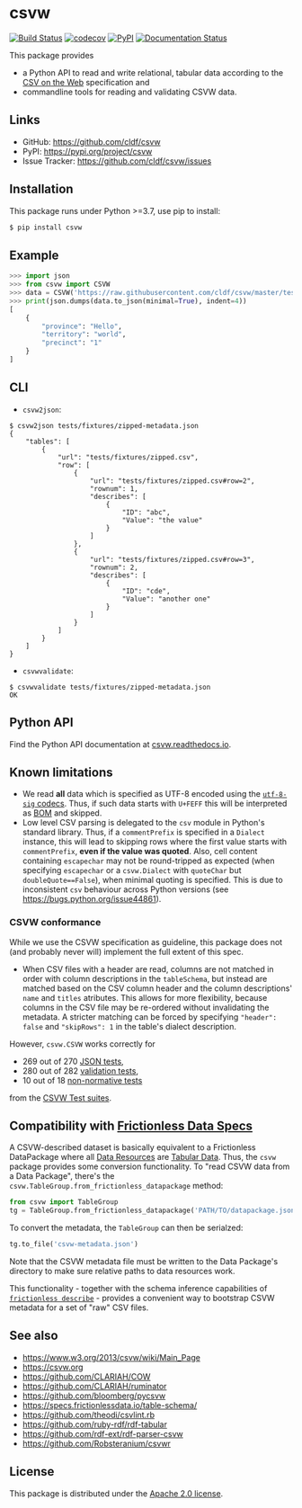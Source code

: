 # csvw

[![Build Status](https://github.com/cldf/csvw/workflows/tests/badge.svg)](https://github.com/cldf/csvw/actions?query=workflow%3Atests)
[![codecov](https://codecov.io/gh/cldf/csvw/branch/master/graph/badge.svg)](https://codecov.io/gh/cldf/csvw)
[![PyPI](https://img.shields.io/pypi/v/csvw.svg)](https://pypi.org/project/csvw)
[![Documentation Status](https://readthedocs.org/projects/csvw/badge/?version=latest)](https://csvw.readthedocs.io/en/latest/?badge=latest)


This package provides
- a Python API to read and write relational, tabular data according to the [CSV on the Web](https://csvw.org/) specification and 
- commandline tools for reading and validating CSVW data.


## Links

- GitHub: https://github.com/cldf/csvw
- PyPI: https://pypi.org/project/csvw
- Issue Tracker: https://github.com/cldf/csvw/issues


## Installation

This package runs under Python >=3.7, use pip to install:

```bash
$ pip install csvw
```


## Example

```python
>>> import json
>>> from csvw import CSVW
>>> data = CSVW('https://raw.githubusercontent.com/cldf/csvw/master/tests/fixtures/test.tsv')
>>> print(json.dumps(data.to_json(minimal=True), indent=4))
[
    {
        "province": "Hello",
        "territory": "world",
        "precinct": "1"
    }
]
```

## CLI

- `csvw2json`:

```shell
$ csvw2json tests/fixtures/zipped-metadata.json 
{
    "tables": [
        {
            "url": "tests/fixtures/zipped.csv",
            "row": [
                {
                    "url": "tests/fixtures/zipped.csv#row=2",
                    "rownum": 1,
                    "describes": [
                        {
                            "ID": "abc",
                            "Value": "the value"
                        }
                    ]
                },
                {
                    "url": "tests/fixtures/zipped.csv#row=3",
                    "rownum": 2,
                    "describes": [
                        {
                            "ID": "cde",
                            "Value": "another one"
                        }
                    ]
                }
            ]
        }
    ]
}
```

- `csvwvalidate`:

```shell
$ csvwvalidate tests/fixtures/zipped-metadata.json 
OK
```


## Python API

Find the Python API documentation at [csvw.readthedocs.io](https://csvw.readthedocs.io/en/latest/).


## Known limitations

- We read **all** data which is specified as UTF-8 encoded using the 
  [`utf-8-sig` codecs](https://docs.python.org/3/library/codecs.html#module-encodings.utf_8_sig).
  Thus, if such data starts with `U+FEFF` this will be interpreted as [BOM](https://en.wikipedia.org/wiki/Byte_order_mark)
  and skipped.
- Low level CSV parsing is delegated to the `csv` module in Python's standard library. Thus, if a `commentPrefix`
  is specified in a `Dialect` instance, this will lead to skipping rows where the first value starts
  with `commentPrefix`, **even if the value was quoted**.
  Also, cell content containing `escapechar` may not be round-tripped as expected (when specifying
  `escapechar` or a `csvw.Dialect` with `quoteChar` but `doubleQuote==False`),
  when minimal quoting is specified. This is due to inconsistent `csv` behaviour
  across Python versions (see https://bugs.python.org/issue44861).


### CSVW conformance

While we use the CSVW specification as guideline, this package does not (and 
probably never will) implement the full extent of this spec.

- When CSV files with a header are read, columns are not matched in order with
  column descriptions in the `tableSchema`, but instead are matched based on the
  CSV column header and the column descriptions' `name` and `titles` atributes.
  This allows for more flexibility, because columns in the CSV file may be
  re-ordered without invalidating the metadata. A stricter matching can be forced
  by specifying `"header": false` and `"skipRows": 1` in the table's dialect
  description.

However, `csvw.CSVW` works correctly for
- 269 out of 270 [JSON tests](https://w3c.github.io/csvw/tests/#manifest-json),
- 280 out of 282 [validation tests](https://w3c.github.io/csvw/tests/#manifest-validation),
- 10 out of 18 [non-normative tests](https://w3c.github.io/csvw/tests/#manifest-nonnorm)

from the [CSVW Test suites](https://w3c.github.io/csvw/tests/).


## Compatibility with [Frictionless Data Specs](https://specs.frictionlessdata.io/)

A CSVW-described dataset is basically equivalent to a Frictionless DataPackage where all 
[Data Resources](https://specs.frictionlessdata.io/data-resource/) are [Tabular Data](https://specs.frictionlessdata.io/tabular-data-resource/).
Thus, the `csvw` package provides some conversion functionality. To
"read CSVW data from a Data Package", there's the `csvw.TableGroup.from_frictionless_datapackage` method:
```python
from csvw import TableGroup
tg = TableGroup.from_frictionless_datapackage('PATH/TO/datapackage.json')
```
To convert the metadata, the `TableGroup` can then be serialzed:
```python
tg.to_file('csvw-metadata.json')
```

Note that the CSVW metadata file must be written to the Data Package's directory
to make sure relative paths to data resources work.

This functionality - together with the schema inference capabilities
of [`frictionless describe`](https://frictionlessdata.io/tooling/python/describing-data/#describe-functions) - provides
a convenient way to bootstrap CSVW metadata for a set of "raw" CSV
files.


## See also

- https://www.w3.org/2013/csvw/wiki/Main_Page
- https://csvw.org
- https://github.com/CLARIAH/COW
- https://github.com/CLARIAH/ruminator
- https://github.com/bloomberg/pycsvw
- https://specs.frictionlessdata.io/table-schema/
- https://github.com/theodi/csvlint.rb
- https://github.com/ruby-rdf/rdf-tabular
- https://github.com/rdf-ext/rdf-parser-csvw
- https://github.com/Robsteranium/csvwr


## License

This package is distributed under the [Apache 2.0 license](https://opensource.org/licenses/Apache-2.0).
